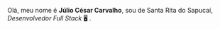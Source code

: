 
Olá, meu nome é **Júlio César Carvalho**, sou de Santa Rita do Sapucaí, *Desenvolvedor Full Stack* 🖥️ . </br>
